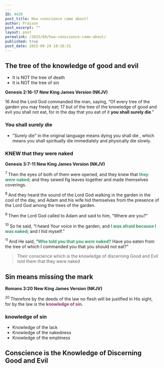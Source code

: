 ```yaml
---
---
ID: 4420
post_title: How conscience came about?
author: Praison
post_excerpt: ""
layout: post
permalink: /2015/09/how-conscience-came-about/
published: true
post_date: 2015-09-24 18:16:31
---
```

<h2>The tree of the knowledge of good and evil</h2>
<ul>
	<li>It is NOT the tree of death</li>
	<li>It is NOT the tree of sin</li>
</ul>
<strong>Genesis 2:16-17</strong>
<strong> New King James Version (NKJV)</strong>

16 And the Lord God commanded the man, saying, “Of every tree of the garden you may freely eat; 17 but of the tree of the knowledge of good and evil you shall not eat, for in the day that you eat of it <strong>you shall surely die</strong>.”
<h3>You shall surely die</h3>
<ul>
	<li>"Surely die" in the original language means dying you shall die , which means you shall spiritually die immediately and physically die slowly.</li>
</ul>
<h3>KNEW that they were naked</h3>
<strong>Genesis 3:7-11</strong>
<strong> New King James Version (NKJV)</strong>

<span id="en-NKJV-63" class="text Gen-3-7"><sup class="versenum">7 </sup>Then the eyes of both of them were opened, and they knew that <span style="color: #339966;"><strong>they <i>were</i> naked</strong></span>; and they sewed fig leaves together and made themselves coverings.</span>

<span id="en-NKJV-64" class="text Gen-3-8"><sup class="versenum">8 </sup>And they heard the sound of the <span class="small-caps">Lord</span> God walking in the garden in the cool of the day, and Adam and his wife hid themselves from the presence of the <span class="small-caps">Lord</span> God among the trees of the garden.</span>

<span id="en-NKJV-65" class="text Gen-3-9"><sup class="versenum">9 </sup>Then the <span class="small-caps">Lord</span> God called to Adam and said to him, “Where <i>are</i> you?”</span>

<span id="en-NKJV-66" class="text Gen-3-10"><sup class="versenum">10 </sup>So he said, “I heard Your voice in the garden, and <span style="color: #339966;"><strong>I was afraid because I was naked</strong></span>; and I hid myself.”</span>

<span id="en-NKJV-67" class="text Gen-3-11"><sup class="versenum">11 </sup>And He said, “<span style="color: #339966;"><strong>Who told you that you <i>were</i> naked?</strong></span> Have you eaten from the tree of which I commanded you that you should not eat?”</span>
<blockquote>Their conscience which is the knowledge of discerning Good and Evil told them that they were naked</blockquote>
<h2>Sin means missing the mark</h2>
<strong>Romans 3:20</strong>
<strong> New King James Version (NKJV)</strong>

<span id="en-NKJV-28012" class="text Rom-3-20"><sup class="versenum">20 </sup>Therefore by the deeds of the law no flesh will be justified in His sight, for by the law <i>is</i> the <strong><span style="color: #993366;">knowledge of sin</span></strong>.</span>
<h3>knowledge of sin</h3>
<ul>
	<li>Knowledge of the lack</li>
	<li>Knowledge of the nakedness</li>
	<li>Knowledge of the emptiness</li>
</ul>
<h2>Conscience is the Knowledge of Discerning Good and Evil</h2>